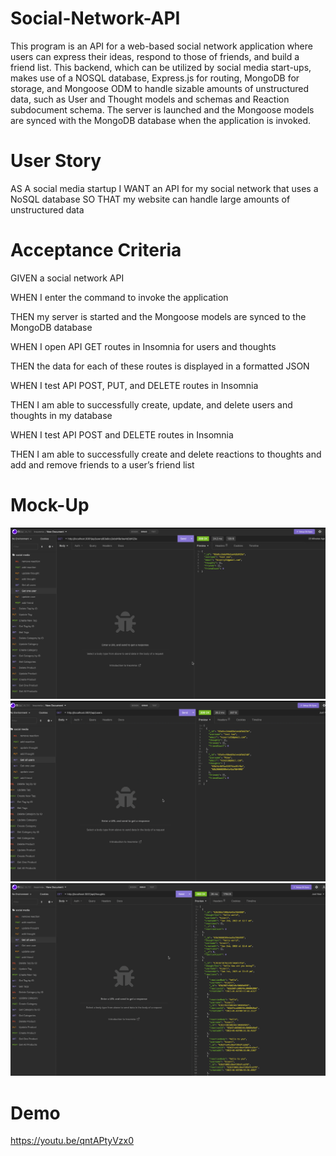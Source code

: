 # Social-Network-API
This program is an API for a web-based social network application where users can express their ideas, respond to those of friends, and build a friend list. This backend, which can be utilized by social media start-ups, makes use of a NOSQL database, Express.js for routing, MongoDB for storage, and Mongoose ODM to handle sizable amounts of unstructured data, such as User and Thought models and schemas and Reaction subdocument schema. The server is launched and the Mongoose models are synced with the MongoDB database when the application is invoked.

# User Story

AS A social media startup
I WANT an API for my social network that uses a NoSQL database
SO THAT my website can handle large amounts of unstructured data

# Acceptance Criteria

GIVEN a social network API

WHEN I enter the command to invoke the application

THEN my server is started and the Mongoose models are synced to the MongoDB database

WHEN I open API GET routes in Insomnia for users and thoughts

THEN the data for each of these routes is displayed in a formatted JSON

WHEN I test API POST, PUT, and DELETE routes in Insomnia

THEN I am able to successfully create, update, and delete users and thoughts in my database

WHEN I test API POST and DELETE routes in Insomnia

THEN I am able to successfully create and delete reactions to thoughts and add and remove friends to a user’s friend list

# Mock-Up

![alt text](./assets/SS1.png)
![alt text](./assets/SS2.png)
![alt text](./assets/SS3.png)

# Demo

https://youtu.be/qntAPtyVzx0


